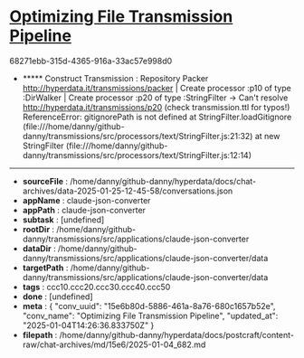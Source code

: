 # [Optimizing File Transmission Pipeline](https://claude.ai/chat/15e6b80d-5886-461a-8a76-680c1657b52e)

68271ebb-315d-4365-916a-33ac57e998d0

+ ***** Construct Transmission : Repository Packer <http://hyperdata.it/transmissions/packer>
| Create processor :p10 of type :DirWalker
| Create processor :p20 of type :StringFilter
-> Can't resolve http://hyperdata.it/transmissions/p20 (check transmission.ttl for typos!)
ReferenceError: gitignorePath is not defined
    at StringFilter.loadGitignore (file:///home/danny/github-danny/transmissions/src/processors/text/StringFilter.js:21:32)
    at new StringFilter (file:///home/danny/github-danny/transmissions/src/processors/text/StringFilter.js:12:14)

---

* **sourceFile** : /home/danny/github-danny/hyperdata/docs/chat-archives/data-2025-01-25-12-45-58/conversations.json
* **appName** : claude-json-converter
* **appPath** : claude-json-converter
* **subtask** : [undefined]
* **rootDir** : /home/danny/github-danny/transmissions/src/applications/claude-json-converter
* **dataDir** : /home/danny/github-danny/transmissions/src/applications/claude-json-converter/data
* **targetPath** : /home/danny/github-danny/transmissions/src/applications/claude-json-converter/data
* **tags** : ccc10.ccc20.ccc30.ccc40.ccc50
* **done** : [undefined]
* **meta** : {
  "conv_uuid": "15e6b80d-5886-461a-8a76-680c1657b52e",
  "conv_name": "Optimizing File Transmission Pipeline",
  "updated_at": "2025-01-04T14:26:36.833750Z"
}
* **filepath** : /home/danny/github-danny/hyperdata/docs/postcraft/content-raw/chat-archives/md/15e6/2025-01-04_682.md